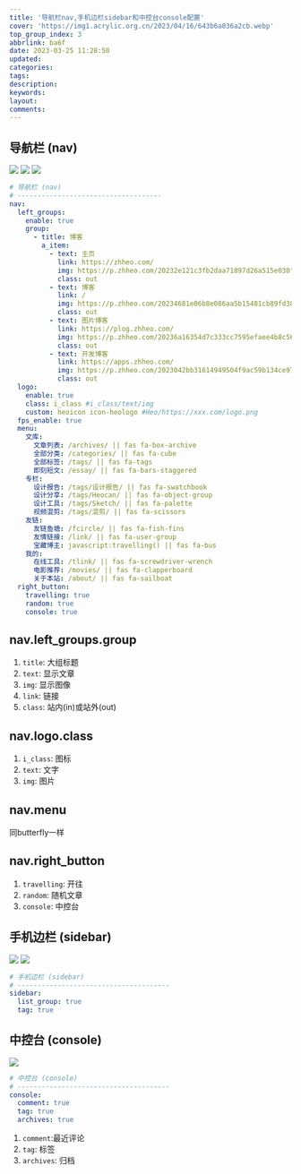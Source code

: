 ```yaml
---
title: '导航栏nav,手机边栏sidebar和中控台console配置'
cover: 'https://img1.acrylic.org.cn/2023/04/16/643b6a036a2cb.webp'
top_group_index: 3
abbrlink: ba6f
date: 2023-03-25 11:28:50
updated:
categories:
tags:
description:
keywords:
layout:
comments:
---
```


## 导航栏 (nav)

![](https://acrylic.leonus.cn/i/2023/03/25/sf4qz4.webp)
![](https://acrylic.leonus.cn/i/2023/03/25/sf54ax.webp)
![](https://acrylic.leonus.cn/i/2023/03/25/sf5f31.webp)

```yml
# 导航栏 (nav)
# ------------------------------------
nav:
  left_groups:
    enable: true
    group:
      - title: 博客
        a_item:
          - text: 主页
            link: https://zhheo.com/
            img: https://p.zhheo.com/20232e121c3fb2daa71897d26a515e030f49073402.png!cover_mini
            class: out
          - text: 博客
            link: /
            img: https://p.zhheo.com/20234681e06b8e086aa5b15481cb89fd38c7071002.png!cover_mini
            class: out
          - text: 图片博客
            link: https://plog.zhheo.com/
            img: https://p.zhheo.com/20236a16354d7c333cc7595efaee4b8c5667074602.png!cover_mini
            class: out
          - text: 开发博客
            link: https://apps.zhheo.com/
            img: https://p.zhheo.com/2023042bb31614949504f9ac59b134ce971d075802.png!cover_mini
            class: out
  logo: 
    enable: true
    class: i_class #i_class/text/img 
    custom: heoicon icon-heologo #Heo/https://xxx.com/logo.png
  fps_enable: true
  menu:
    文库:
      文章列表: /archives/ || fas fa-box-archive
      全部分类: /categories/ || fas fa-cube
      全部标签: /tags/ || fas fa-tags
      即刻短文: /essay/ || fas fa-bars-staggered
    专栏:
      设计报告: /tags/设计报告/ || fas fa-swatchbook
      设计分享: /tags/Heocan/ || fas fa-object-group
      设计工具: /tags/Sketch/ || fas fa-palette
      视频混剪: /tags/混剪/ || fas fa-scissors
    友链:
      友链鱼塘: /fcircle/ || fas fa-fish-fins
      友情链接: /link/ || fas fa-user-group
      宝藏博主: javascript:travelling() || fas fa-bus
    我的:
      在线工具: /tlink/ || fas fa-screwdriver-wrench
      电影推荐: /movies/ || fas fa-clapperboard
      关于本站: /about/ || fas fa-sailboat
  right_button:
    travelling: true
    random: true
    console: true
```
## nav.left_groups.group
  1. `title`: 大组标题
  2. `text`: 显示文章
  3. `img`: 显示图像
  4. `link`: 链接
  5. `class`: 站内(in)或站外(out)
## nav.logo.class
  1. `i_class`: 图标
  2. `text`: 文字
  3. `img`: 图片
## nav.menu
  同butterfly一样
## nav.right_button
  1. `travelling`: 开往
  2. `random`: 随机文章
  3. `console`: 中控台

## 手机边栏 (sidebar)
![](https://acrylic.leonus.cn/i/2023/03/25/uahf14.webp)
![](https://acrylic.leonus.cn/i/2023/03/25/u9858n.webp)

```yml
# 手机边栏 (sidebar)
# --------------------------------------
sidebar: 
  list_group: true
  tag: true
```

## 中控台 (console)

![](https://acrylic.leonus.cn/i/2023/03/25/udw67v.webp)

```yml
# 中控台 (console)
# --------------------------------------
console:
  comment: true
  tag: true
  archives: true 
```
1. `comment`:最近评论
2. `tag`: 标签
3. `archives`: 归档